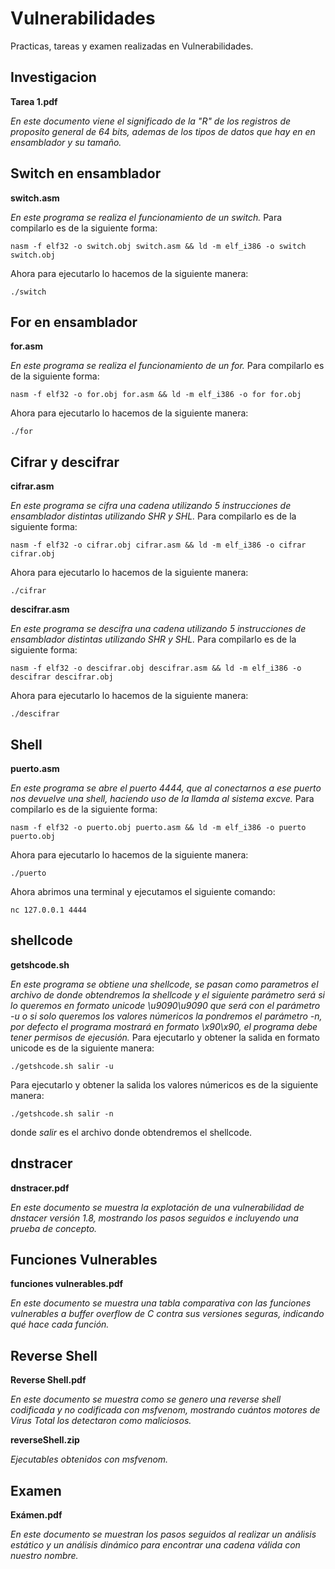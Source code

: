 # Vulnerabilidades
Practicas, tareas y examen realizadas en Vulnerabilidades.

## Investigacion 
**Tarea 1.pdf**

_En este documento viene el significado de la "R" de los registros de proposito general de 64 bits, ademas de los tipos de datos que hay en 
en ensamblador y su tamaño._

## Switch en ensamblador
**switch.asm**

_En este programa se realiza el funcionamiento de un switch._
Para compilarlo es de la siguiente forma:
```
nasm -f elf32 -o switch.obj switch.asm && ld -m elf_i386 -o switch switch.obj
```
Ahora para ejecutarlo lo hacemos de la siguiente manera:
```
./switch
```

## For en ensamblador
**for.asm**

_En este programa se realiza el funcionamiento de un for._
Para compilarlo es de la siguiente forma:
```
nasm -f elf32 -o for.obj for.asm && ld -m elf_i386 -o for for.obj
```
Ahora para ejecutarlo lo hacemos de la siguiente manera:
```
./for
```

## Cifrar y descifrar
**cifrar.asm**

_En este programa se cifra una cadena utilizando 5 instrucciones de ensamblador distintas utilizando SHR y SHL._
Para compilarlo es de la siguiente forma:
```
nasm -f elf32 -o cifrar.obj cifrar.asm && ld -m elf_i386 -o cifrar cifrar.obj
```
Ahora para ejecutarlo lo hacemos de la siguiente manera:
```
./cifrar
```
**descifrar.asm**

_En este programa se descifra una cadena utilizando 5 instrucciones de ensamblador distintas utilizando SHR y SHL._
Para compilarlo es de la siguiente forma:
```
nasm -f elf32 -o descifrar.obj descifrar.asm && ld -m elf_i386 -o descifrar descifrar.obj
```
Ahora para ejecutarlo lo hacemos de la siguiente manera:
```
./descifrar
```

## Shell
**puerto.asm**

_En este programa se abre el puerto 4444, que al conectarnos a ese puerto nos devuelve una shell, haciendo uso de la llamda al sistema 
excve._
Para compilarlo es de la siguiente forma:
```
nasm -f elf32 -o puerto.obj puerto.asm && ld -m elf_i386 -o puerto puerto.obj
```
Ahora para ejecutarlo lo hacemos de la siguiente manera:
```
./puerto
```
Ahora abrimos una terminal y ejecutamos el siguiente comando:
```
nc 127.0.0.1 4444
```

## shellcode
**getshcode.sh**

_En este programa se obtiene una shellcode, se pasan como parametros el archivo de donde obtendremos la shellcode y el siguiente parámetro 
será si lo queremos en formato unicode \u9090\u9090 que será con el parámetro -u o si solo queremos los valores númericos la pondremos el 
parámetro -n, por defecto el programa mostrará en formato \x90\x90, el programa debe tener permisos de ejecusión._ 
Para ejecutarlo y obtener la salida en formato unicode es de la siguiente manera:
```
./getshcode.sh salir -u
```
Para ejecutarlo y obtener la salida los valores númericos es de la siguiente manera:
```
./getshcode.sh salir -n
```
donde _salir_ es el archivo donde obtendremos el shellcode.

## dnstracer
**dnstracer.pdf**

_En este documento se muestra la explotación de una vulnerabilidad de dnstacer versión 1.8, mostrando los pasos seguidos e incluyendo una 
prueba de concepto._

## Funciones Vulnerables
**funciones vulnerables.pdf**

_En este documento se muestra una tabla comparativa con las funciones vulnerables a buffer overflow de C contra sus versiones seguras, 
indicando qué hace cada función._

## Reverse Shell
**Reverse Shell.pdf**

_En este documento se muestra como se genero una reverse shell codificada y no codificada con msfvenom, mostrando cuántos motores de Virus
Total los detectaron como maliciosos._

**reverseShell.zip**

_Ejecutables obtenidos con msfvenom._

## Examen
**Exámen.pdf**

_En este documento se muestran los pasos seguidos al realizar un análisis estático y un análisis dinámico para encontrar una cadena válida
con nuestro nombre._
